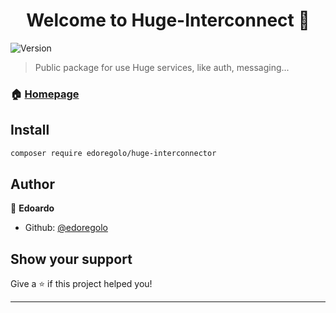<h1 align="center">Welcome to Huge-Interconnect 👋</h1>
<p>
  <img alt="Version" src="https://img.shields.io/badge/version-1.0.3-blue.svg?cacheSeconds=2592000" />
</p>

> Public package for use Huge services, like auth, messaging... 

### 🏠 [Homepage](https://hugeauth.it)

## Install

```sh
composer require edoregolo/huge-interconnector
```

## Author

👤 **Edoardo**

* Github: [@edoregolo](https://github.com/edoregolo)

## Show your support

Give a ⭐️ if this project helped you!

***
